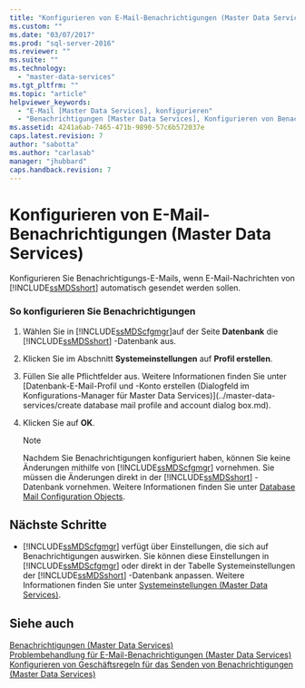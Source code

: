```yaml
---
title: "Konfigurieren von E-Mail-Benachrichtigungen (Master Data Services) | Microsoft Docs"
ms.custom: ""
ms.date: "03/07/2017"
ms.prod: "sql-server-2016"
ms.reviewer: ""
ms.suite: ""
ms.technology: 
  - "master-data-services"
ms.tgt_pltfrm: ""
ms.topic: "article"
helpviewer_keywords: 
  - "E-Mail [Master Data Services], konfigurieren"
  - "Benachrichtigungen [Master Data Services], Konfigurieren von Benachrichtigungen"
ms.assetid: 4241a6ab-7465-471b-9890-57c6b572037e
caps.latest.revision: 7
author: "sabotta"
ms.author: "carlasab"
manager: "jhubbard"
caps.handback.revision: 7
---
```

# Konfigurieren von E-Mail-Benachrichtigungen (Master Data Services)
  Konfigurieren Sie Benachrichtigungs-E-Mails, wenn E-Mail-Nachrichten von [!INCLUDE[ssMDSshort](../includes/ssmdsshort-md.md)] automatisch gesendet werden sollen.  
  
### So konfigurieren Sie Benachrichtigungen  
  
1.  Wählen Sie in [!INCLUDE[ssMDScfgmgr](../includes/ssmdscfgmgr-md.md)]auf der Seite **Datenbank** die [!INCLUDE[ssMDSshort](../includes/ssmdsshort-md.md)] -Datenbank aus.  
  
2.  Klicken Sie im Abschnitt **Systemeinstellungen** auf **Profil erstellen**.  
  
3.  Füllen Sie alle Pflichtfelder aus. Weitere Informationen finden Sie unter [Datenbank-E-Mail-Profil und -Konto erstellen &#40;Dialogfeld im Konfigurations-Manager für Master Data Services&#41;](../master-data-services/create database mail profile and account dialog box.md).  
  
4.  Klicken Sie auf **OK**.  
  
    > [!NOTE]  
    >  Nachdem Sie Benachrichtigungen konfiguriert haben, können Sie keine Änderungen mithilfe von [!INCLUDE[ssMDScfgmgr](../includes/ssmdscfgmgr-md.md)] vornehmen. Sie müssen die Änderungen direkt in der [!INCLUDE[ssMDSshort](../includes/ssmdsshort-md.md)] -Datenbank vornehmen. Weitere Informationen finden Sie unter [Database Mail Configuration Objects](../relational-databases/database-mail/database-mail-configuration-objects.md).  
  
## Nächste Schritte  
  
-   [!INCLUDE[ssMDScfgmgr](../includes/ssmdscfgmgr-md.md)] verfügt über Einstellungen, die sich auf Benachrichtigungen auswirken. Sie können diese Einstellungen in [!INCLUDE[ssMDScfgmgr](../includes/ssmdscfgmgr-md.md)] oder direkt in der Tabelle Systemeinstellungen der [!INCLUDE[ssMDSshort](../includes/ssmdsshort-md.md)] -Datenbank anpassen. Weitere Informationen finden Sie unter [Systemeinstellungen &#40;Master Data Services&#41;](../master-data-services/system-settings-master-data-services.md).  
  
## Siehe auch  
 [Benachrichtigungen &#40;Master Data Services&#41;](../master-data-services/notifications-master-data-services.md)   
 [Problembehandlung für E-Mail-Benachrichtigungen (Master Data Services)](http://social.technet.microsoft.com/wiki/contents/articles/troubleshooting-email-notifications-master-data-services.aspx)   
 [Konfigurieren von Geschäftsregeln für das Senden von Benachrichtigungen &#40;Master Data Services&#41;](../master-data-services/configure-business-rules-to-send-notifications-master-data-services.md)  
  
  